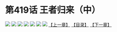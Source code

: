 # 第419话 王者归来（中）
![](https://mhpic.xiaomingtaiji.net/comic/D/斗破苍穹拆分版/419话/1.jpg-zymk.middle.webp)
![](https://mhpic.xiaomingtaiji.net/comic/D/斗破苍穹拆分版/419话/2.jpg-zymk.middle.webp)
![](https://mhpic.xiaomingtaiji.net/comic/D/斗破苍穹拆分版/419话/3.jpg-zymk.middle.webp)
![](https://mhpic.xiaomingtaiji.net/comic/D/斗破苍穹拆分版/419话/4.jpg-zymk.middle.webp)
![](https://mhpic.xiaomingtaiji.net/comic/D/斗破苍穹拆分版/419话/5.jpg-zymk.middle.webp)
![](https://mhpic.xiaomingtaiji.net/comic/D/斗破苍穹拆分版/419话/6.jpg-zymk.middle.webp)
![](https://mhpic.xiaomingtaiji.net/comic/D/斗破苍穹拆分版/419话/7.jpg-zymk.middle.webp)
[【上一章】](./418.md)
[【目录】](./READMD.md)
[【下一章】](./420.md)
